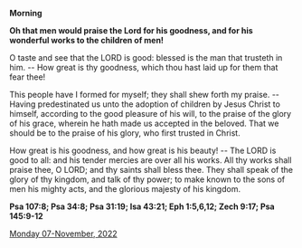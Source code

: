 **Morning**

**Oh that men would praise the Lord for his goodness, and for his wonderful works to the children of men!**
 
O taste and see that the LORD is good: blessed is the man that trusteth in him. -- How great is thy goodness, which thou hast laid up for them that fear thee!
 
This people have I formed for myself; they shall shew forth my praise. -- Having predestinated us unto the adoption of children by Jesus Christ to himself, according to the good pleasure of his will, to the praise of the glory of his grace, wherein he hath made us accepted in the beloved. That we should be to the praise of his glory, who first trusted in Christ.
 
How great is his goodness, and how great is his beauty! -- The LORD is good to all: and his tender mercies are over all his works. All thy works shall praise thee, O LORD; and thy saints shall bless thee. They shall speak of the glory of thy kingdom, and talk of thy power; to make known to the sons of men his mighty acts, and the glorious majesty of his kingdom.  

**Psa 107:8; Psa 34:8; Psa 31:19; Isa 43:21; Eph 1:5,6,12; Zech 9:17; Psa 145:9-12**

[Monday 07-November, 2022](https://t.me/daily_light)
